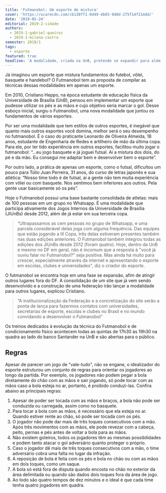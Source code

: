 ```yaml
---
title: 'Futmanobol: Um esporte de mistura'
cover: 'https://ucarecdn.com/cb130ff1-0d49-4b03-9d0d-275f14f214dd/'
date: '2019-05-24'
editorial: 2019-2-cidade
authors:
  - 2019-1-gabriel-queiroz
  - 2019-1-milena-castro
semester: 2019/1
tags:
  - esporte
featured: true
headline: 'A modalidade, criada na UnB, pretende se expandir para além do DF'
---
```

Já imaginou um esporte que mistura fundamentos do futebol, vôlei, basquete e handebol? O Futmanobol tem as proposta de compilar as técnicas dessas modalidades em apenas um esporte. 

Em 2010, Cristiano Heppo, na época estudante de educação física da Universidade de Brasília (UnB), pensou em implementar um esporte que pudesse utilizar os pés e as mãos e cujo objetivo seria marcar o gol. Desse esboço inicial, surgiu o Futmanobol, uma nova modalidade que juntou os fundamentos de vários esportes. 

Por ser uma modalidade que tem estilos de outros esportes, é inegável que quanto mais outros esportes você domina, melhor será o seu desempenho no futmanobol. É o caso do praticante Leonardo de Oliveira Almeida, 18 anos, estudante de Engenharia de Redes e artilheiro de mão da última copa. Para ele, por ter tido experiência em outros esportes, facilitou muito jogar o futmanobol: “...eu jogo basquete e  já joguei futsal. Ai a mistura dos dois, do pé e da mão. Eu consegui me adaptar bem e desenvolver bem o esporte”.

Por outro lado, a prática de apenas um esporte, como o futsal, dificultou um pouco para Túlio Juan Perreira, 31 anos, do curso de letras japonês e sua atlética: “Nosso time todo é de futsal, ai a gente não tem muita experiência com vôlei ou com basquete. Nos sentimos bem inferiores aos outros. Pela gente usar basicamente só os pés”.

Hoje o Futmanobol possui uma base bastante consolidada de atletas: mais de 100 pessoas em um grupo no Whatsapp. É uma modalidade que participa ativamente dos Jogos Internos da Universidade de Brasília (JIUnBs) desde 2012, além de já estar em sua terceira copa. 

> “Ultrapassamos as cem pessoas no grupo de Whatsapp, e uma parcela considerável delas joga com alguma frequência. Das equipes que estão jogando a III Copa, três delas estiveram presentes também nas duas edições anteriores. O Futmanobol também integrou todas as edições dos JIUnBs desde 2012 (foram quatro). Hoje, dentro da UnB e mesmo no DF em geral, não é incomum que a resposta à "você já ouviu falar no Futmanobol?" seja positiva. Mas ainda há muito para crescer, especialmente através da internet e apresentando o esporte em escolas, clubes e universidades", diz o criador do esporte.

O futmanobol se encontra hoje em uma fase se expansão, afim de atingir outros lugares fora do DF. A consolidação de um site que já vem sendo desenvolvido e a construção de uma federação irão lançar a modalidade para outros lugares, explicou Cristiano. 

> “A institucionalização da Federação e a concretização do site serão a ponta de lança para fazermos contatos com universidades, secretarias de esporte, escolas e clubes no Brasil e no mundo convidando a desenvolver o Futmanobol”

Os treinos dedicados à evolução da técnica do Futmanobol e de condicionamento físico acontecem todas as quintas de 17h30 às 19h30 na quadra ao lado do banco Santander na UnB e são abertas para o público.

## Regras

Apesar de parecer um jogo de "vale-tudo", não se engane, o idealizador do esporte estruturou um conjunto de regras para orientar os jogadores ao longo da partida. Por exemplo, os jogadores não podem pegar a bola diretamente do chão com as mãos e sair jogando, só pode tocar com as mãos caso a bola esteja no ar, portanto, é proibido  conduzi-las. Confira abaixo as principais regras: 

1. Apesar de poder ser tocada com as mãos e braços, a bola não pode ser conduzida ou carregada, assim como no basquete.
2. Para tocar a bola com as mãos, é necessário que ela esteja no ar. Quando estiver rente ao chão, só pode ser tocada com os pés.
3. O jogador não pode dar mais de três toques consecutivos com a mão. Após três movimentos com as mãos, ele pode revezar com a cabeça, peito, pernas e pés antes de voltar a bola para as mãos.
4. Não existem goleiros, todos os jogadores têm as mesmas possibilidades e podem tanto atacar o gol adversário quanto proteger o próprio.
5. Caso o jogador dê mais de três toques consecutivos com a mão, o time adversário cobra uma falta no lugar da infração.
6. A reposição de bola é feita com os pés e bola no chão ou com as mãos em dois toques, como um saque.
7. A bola só está fora de disputa quando encosta no chão no exterior da área delimitada ou quando são dados dois toques fora da área de jogo.
8. Ao todo são quatro tempos de dez minutos e o ideal é que cada time tenha quatro jogadores em quadra.
